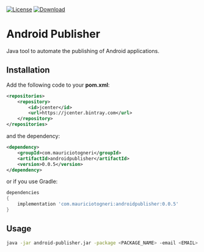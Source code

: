 [![License](https://img.shields.io/badge/license-MIT-green.svg)](https://github.com/mauriciotogneri/android-publisher/blob/master/LICENSE.md)
[![Download](https://api.bintray.com/packages/mauriciotogneri/maven/androidpublisher/images/download.svg)](https://bintray.com/mauriciotogneri/maven/androidpublisher/_latestVersion)

# Android Publisher
Java tool to automate the publishing of Android applications.

## Installation

Add the following code to your **pom.xml**:

```xml
<repositories>
    <repository>
        <id>jcenter</id>
        <url>https://jcenter.bintray.com</url>
    </repository>
</repositories>
```

and the dependency:

```xml
<dependency>
    <groupId>com.mauriciotogneri</groupId>
    <artifactId>androidpublisher</artifactId>
    <version>0.0.5</version>
</dependency>
```

or if you use Gradle:

```groovy
dependencies
{
    implementation 'com.mauriciotogneri:androidpublisher:0.0.5'
}
```

## Usage

```bash
java -jar android-publisher.jar -package <PACKAGE_NAME> -email <EMAIL> -p12 <P12_FILE_PATH> -apk <APK_FILE_PATH> -bundle <BUNDLE_FILE_PATH> -track <TRACK_NAME>
```